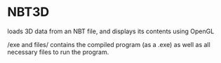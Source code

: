 # NBT3D
loads 3D data from an NBT file, and displays its contents using OpenGL

/exe and files/ contains the compiled program (as a .exe) as well as all necessary files to run the program.
